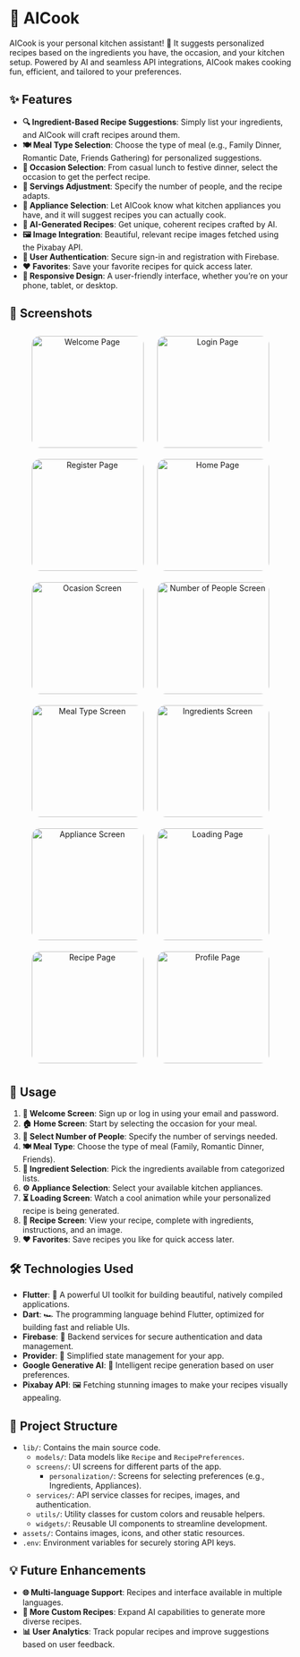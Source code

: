 # 🍳 AICook

AICook is your personal kitchen assistant! 🥗 It suggests personalized recipes based on the ingredients you have, the occasion, and your kitchen setup. Powered by AI and seamless API integrations, AICook makes cooking fun, efficient, and tailored to your preferences.

## ✨ Features

- **🔍 Ingredient-Based Recipe Suggestions**: Simply list your ingredients, and AICook will craft recipes around them.
- **🍽️ Meal Type Selection**: Choose the type of meal (e.g., Family Dinner, Romantic Date, Friends Gathering) for personalized suggestions.
- **🎉 Occasion Selection**: From casual lunch to festive dinner, select the occasion to get the perfect recipe.
- **👥 Servings Adjustment**: Specify the number of people, and the recipe adapts.
- **🍳 Appliance Selection**: Let AICook know what kitchen appliances you have, and it will suggest recipes you can actually cook.
- **🤖 AI-Generated Recipes**: Get unique, coherent recipes crafted by AI.
- **🖼️ Image Integration**: Beautiful, relevant recipe images fetched using the Pixabay API.
- **🔐 User Authentication**: Secure sign-in and registration with Firebase.
- **❤️ Favorites**: Save your favorite recipes for quick access later.
- **📱 Responsive Design**: A user-friendly interface, whether you’re on your phone, tablet, or desktop.

## 📸 Screenshots

<p align="center">
  <img src="screenshots/welcome_page.png" alt="Welcome Page" width="200" style="border-radius: 15px; margin: 10px;">
  <img src="screenshots/login_page.png" alt="Login Page" width="200" style="border-radius: 15px; margin: 10px;">
  <img src="screenshots/register_page.png" alt="Register Page" width="200" style="border-radius: 15px; margin: 10px;">
  <img src="screenshots/home_page.png" alt="Home Page" width="200" style="border-radius: 15px; margin: 10px;">
  <img src="screenshots/ocasion_screen.png" alt="Ocasion Screen" width="200" style="border-radius: 15px; margin: 10px;">
  <img src="screenshots/number_of_people_screen.png" alt="Number of People Screen" width="200" style="border-radius: 15px; margin: 10px;">
  <img src="screenshots/meal_type_screen.png" alt="Meal Type Screen" width="200" style="border-radius: 15px; margin: 10px;">
  <img src="screenshots/ingredients_screen.png" alt="Ingredients Screen" width="200" style="border-radius: 15px; margin: 10px;">
  <img src="screenshots/appliance_screen.png" alt="Appliance Screen" width="200" style="border-radius: 15px; margin: 10px;">
  <img src="screenshots/loading_page.png" alt="Loading Page" width="200" style="border-radius: 15px; margin: 10px;">
  <img src="screenshots/recipe_page.png" alt="Recipe Page" width="200" style="border-radius: 15px; margin: 10px;">
  <img src="screenshots/profile_page.png" alt="Profile Page" width="200" style="border-radius: 15px; margin: 10px;">
</p>

## 🚀 Usage

1. **👋 Welcome Screen**: Sign up or log in using your email and password.
2. **🏠 Home Screen**: Start by selecting the occasion for your meal.
3. **👥 Select Number of People**: Specify the number of servings needed.
4. **🍽️ Meal Type**: Choose the type of meal (Family, Romantic Dinner, Friends).
5. **🧄 Ingredient Selection**: Pick the ingredients available from categorized lists.
6. **⚙️ Appliance Selection**: Select your available kitchen appliances.
7. **⏳ Loading Screen**: Watch a cool animation while your personalized recipe is being generated.
8. **📜 Recipe Screen**: View your recipe, complete with ingredients, instructions, and an image.
9. **❤️ Favorites**: Save recipes you like for quick access later.

## 🛠️ Technologies Used

- **Flutter**: 🚀 A powerful UI toolkit for building beautiful, natively compiled applications.
- **Dart**: 🏎️ The programming language behind Flutter, optimized for building fast and reliable UIs.
- **Firebase**: 🔐 Backend services for secure authentication and data management.
- **Provider**: 🎯 Simplified state management for your app.
- **Google Generative AI**: 🤖 Intelligent recipe generation based on user preferences.
- **Pixabay API**: 🖼️ Fetching stunning images to make your recipes visually appealing.

## 📂 Project Structure

- `lib/`: Contains the main source code.
  - `models/`: Data models like `Recipe` and `RecipePreferences`.
  - `screens/`: UI screens for different parts of the app.
    - `personalization/`: Screens for selecting preferences (e.g., Ingredients, Appliances).
  - `services/`: API service classes for recipes, images, and authentication.
  - `utils/`: Utility classes for custom colors and reusable helpers.
  - `widgets/`: Reusable UI components to streamline development.
- `assets/`: Contains images, icons, and other static resources.
- `.env`: Environment variables for securely storing API keys.

## 💡 Future Enhancements

- **🌐 Multi-language Support**: Recipes and interface available in multiple languages.
- **🍰 More Custom Recipes**: Expand AI capabilities to generate more diverse recipes.
- **📊 User Analytics**: Track popular recipes and improve suggestions based on user feedback.
